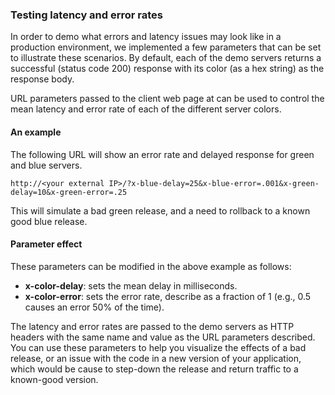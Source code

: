 ### Testing latency and error rates

In order to demo what errors and latency issues may look like in a production
environment, we implemented a few parameters that can be set to illustrate these
scenarios. By default, each of the demo servers returns a successful (status
code 200) response with its color (as a hex string) as the response body.

URL parameters passed to the client web page at can be used to control the mean
latency and error rate of each of the different server colors.

#### An example

The following URL will show an error rate and delayed response for
green and blue servers.

```console
http://<your external IP>/?x-blue-delay=25&x-blue-error=.001&x-green-delay=10&x-green-error=.25
```

This will simulate a bad green release, and a need to rollback to a known good
blue release.

#### Parameter effect

These parameters can be modified in the above example as follows:

- **x-color-delay**: sets the mean delay in milliseconds.
- **x-color-error**: sets the error rate, describe as a fraction of 1 (e.g., 0.5
  causes an error 50% of the time).

The latency and error rates are passed to the demo servers as HTTP headers with
the same name and value as the URL parameters described. You can use these
parameters to help you visualize the effects of a bad release, or an issue with
the code in a new version of your application, which would be cause to step-down
the release and return traffic to a known-good version.
